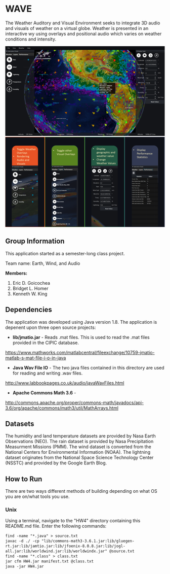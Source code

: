 # WAVE
The Weather Auditory and Visual Environment seeks to integrate 3D audio and visuals of weather on a virtual globe. Weather is presented in an interactive wy using overlays and positional audio which varies on weather conditions and intensity.

![Desktop Application Sample](/img/sample1.png)
![Panel Features](/img/sample2.png)

## Group Information
This application started as a semester-long class project.

Team name: Earth, Wind, and Audio

**Members:** 
1) Eric D. Goicochea
2) Bridget L. Homer
3) Kenneth W. King


## Dependencies
The application was developed using Java version 1.8. The application is depenent upon three open source projects:
- **lib/jmatio.jar** - Reads .mat files. This is used to read the .mat files provided in the CIPIC database. 

https://www.mathworks.com/matlabcentral/fileexchange/10759-jmatio-matlab-s-mat-file-i-o-in-java
- **Java Wav File IO** - The two java files contained in this directory are used for reading and writing .wav files. 

http://www.labbookpages.co.uk/audio/javaWavFiles.html
- **Apache Commons Math 3.6** -  

http://commons.apache.org/proper/commons-math/javadocs/api-3.6/org/apache/commons/math3/util/MathArrays.html

## Datasets
The humidity and land temperature datasets are provided by Nasa Earth Observations (NEO). The rain dataset is provided by Nasa Precipitation Measurment Missions (PMM). The wind dataset is converted from the National Centers for Environmental Information (NOAA). The lightning dataset originates from the National Space Science Technology Center (NSSTC) and provided by the Google Earth Blog.

## How to Run
There are two ways different methods of building depending on what OS you are on/what tools you use. 

### Unix
Using a terminal, navigate to the "HW4" directory containing this README.md file. Enter the following commands:

```
find -name "*.java" > source.txt
javac -d ./ -cp "lib/commons-math3-3.6.1.jar:lib/gluegen-rt.jar:lib/jamtio.jar:lib/jfoenix-8.0.8.jar:lib/jogl-all.jar:lib/worldwind.jar:lib/worldwindx.jar" @source.txt
find -name "*.class" > class.txt
jar cfm HW4.jar manifest.txt @class.txt
java -jar HW4.jar
```
